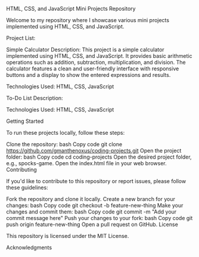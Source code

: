 HTML, CSS, and JavaScript Mini Projects Repository

Welcome to my repository where I showcase various mini projects implemented using HTML, CSS, and JavaScript.

Project List:

Simple Calculator
Description: This project is a simple calculator implemented using HTML, CSS, and JavaScript. It provides basic arithmetic operations such as addition, subtraction, multiplication, and division. The calculator features a clean and user-friendly interface with responsive buttons and a display to show the entered expressions and results.

Technologies Used: HTML, CSS, JavaScript

To-Do List
Description:

Technologies Used: HTML, CSS, JavaScript

Getting Started

To run these projects locally, follow these steps:

Clone the repository:
bash
Copy code
git clone https://github.com/gmanthenoxus/coding-projects.git
Open the project folder:
bash
Copy code
cd coding-projects
Open the desired project folder, e.g., spocks-game.
Open the index.html file in your web browser.
Contributing

If you'd like to contribute to this repository or report issues, please follow these guidelines:

Fork the repository and clone it locally.
Create a new branch for your changes:
bash
Copy code
git checkout -b feature-new-thing
Make your changes and commit them:
bash
Copy code
git commit -m "Add your commit message here"
Push your changes to your fork:
bash
Copy code
git push origin feature-new-thing
Open a pull request on GitHub.
License

This repository is licensed under the MIT License.

Acknowledgments
